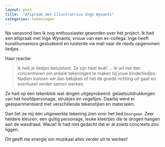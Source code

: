 ```yaml
---
layout: post
title:  "Afspraak met illustratrice Inge Wynants"
categories: tekeningen
---
```


Na vanavond ben ik nog enthousiaster geworden over het project.
Ik had een afspraak met Inge Wynants, vrouw van een ex-collega.
Inge heeft kunsthumaniora gestudeerd en luisterde via mail naar de reeds opgenomen liedjes.

Haar reactie:

> Ik heb je liedjes beluisterd. Ze zijn heel leuk! ... Ik wil me dan concentreren om enkele tekeningen te maken bij jouw kinderliedjes. Nadien kunnen we dan bekijken of het de goede richting uit gaat en eventueel verder samen werken.

Ze had op een tekenblok wat dingen uitgeprobeerd:
gelaatsuitdrukkingen van het hoofdpersonage, struikjes en vogeltjes.
Daarbij werd er geëxperimenteerd met verschillende tekenstijlen en materialen.

Dan liet ze mij één uitgewerkte tekening zien voor het lied `Doorgaan`.
Zeer heldere kleuren, een guitig personage, leuke kleertjes die te drogen hangen aan de wasdraad.
Wauw!
Ik had niet gedacht dat er al zoiets concreets zou liggen.

Dit geeft me energie om muzikaal alles verder uit te werken!